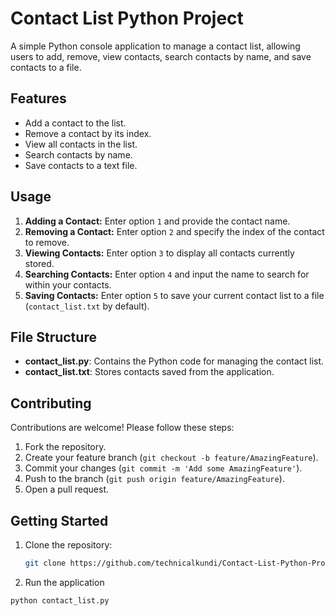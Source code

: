 # Contact List Python Project

A simple Python console application to manage a contact list, allowing users to add, remove, view contacts, search contacts by name, and save contacts to a file.

## Features

- Add a contact to the list.
- Remove a contact by its index.
- View all contacts in the list.
- Search contacts by name.
- Save contacts to a text file.

## Usage

1. **Adding a Contact:** Enter option `1` and provide the contact name.
2. **Removing a Contact:** Enter option `2` and specify the index of the contact to remove.
3. **Viewing Contacts:** Enter option `3` to display all contacts currently stored.
4. **Searching Contacts:** Enter option `4` and input the name to search for within your contacts.
5. **Saving Contacts:** Enter option `5` to save your current contact list to a file (`contact_list.txt` by default).

## File Structure

- **contact_list.py**: Contains the Python code for managing the contact list.
- **contact_list.txt**: Stores contacts saved from the application.

## Contributing

Contributions are welcome! Please follow these steps:

1. Fork the repository.
2. Create your feature branch (`git checkout -b feature/AmazingFeature`).
3. Commit your changes (`git commit -m 'Add some AmazingFeature'`).
4. Push to the branch (`git push origin feature/AmazingFeature`).
5. Open a pull request.

## Getting Started

1. Clone the repository:
   ```bash
   git clone https://github.com/technicalkundi/Contact-List-Python-Project.git
   
2. Run the application
```bash
python contact_list.py





